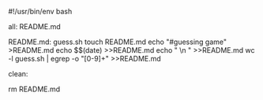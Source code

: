 #!/usr/bin/env bash

all: README.md

README.md: guess.sh
   touch README.md
   echo "#guessing game" >README.md
   echo $$(date) >>README.md
   echo " \n " >>README.md
wc -l guess.sh | egrep -o "[0-9]+"  >>README.md

clean:
    
   rm README.md
